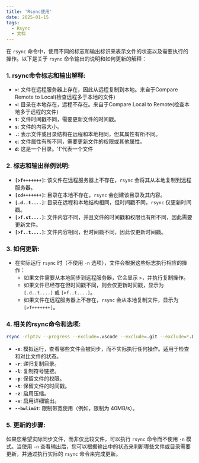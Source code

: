 ```yaml
---
title: 'Rsync使用'
date: 2025-01-15
tags:
  - Rsync
  - 文档
---
```


在 `rsync` 命令中，使用不同的标志和输出标识来表示文件的状态以及需要执行的操作。以下是关于 `rsync` 命令输出的说明和如何更新的解释：

### 1. **rsync命令标志和输出解释**:

- **`>`**: 文件在远程服务器上存在，因此从远程复制到本地。来自于Compare Remote to Local(检查远程多于本地的文件)
- **`<`**: 目录在本地存在，远程不存在。来自于Compare Local to Remote(检查本地多于远程的文件)
- **`t`**: 文件时间戳不同，需要更新文件的时间戳。
- **`s`**: 文件的内容大小。
- **`.`**: 表示文件或目录结构在远程和本地相同，但其属性有所不同。
- **`c`**: 文件属性有所不同，需要更新文件的权限或其他属性。
- **`d`**: 这是一个目录。'f'代表一个文件

  
### 2. **标志和输出样例说明**:

- **`[>f+++++++]`**: 该文件在远程服务器上不存在，`rsync` 会将其从本地复制到远程服务器。
- **`[cd+++++++]`**: 目录在本地不存在，`rsync` 会创建该目录及其内容。
- **`[.d..t....]`**: 目录在远程和本地结构相同，但时间戳不同，`rsync` 仅更新时间戳。
- **`[>f.st....]`**: 文件内容不同，并且文件的时间戳和权限也有所不同，因此需要更新文件。
- **`[>f..t....]`**: 文件内容相同，但时间戳不同，因此仅更新时间戳。

### 3. **如何更新**:

- 在实际运行 `rsync` 时（不使用 `-n` 选项），文件会根据这些标志执行相应的操作：
  - 如果文件需要从本地同步到远程服务器，它会显示 `>`，并执行复制操作。
  - 如果文件已经存在但时间戳不同，则会仅更新时间戳，显示为 `[.d..t....]` 或 `[>f..t....]`。
  - 如果文件在远程服务器上不存在，`rsync` 会从本地复制文件，显示为 `[>f+++++++]`。

### 4. **相关的rsync命令和选项**:

```bash
rsync -rlptzv --progress --exclude=.vscode --exclude=.git --exclude=*.DS_Store --exclude=*.vtk --exclude=*.safetensor --exclude=*.pvd --exclude=*.mat --exclude=*.vtu -ahH --bwlimit=40000000 --partial --out-format='[%t] [%i] (Last Modified: %M) (bytes: %-10l) %-100n' jiashhu@ws9:/home/jiashhu/HarmonicMapping/ /Users/liubocheng/Documents/2024/HamonicMap/
```

- **`-n`**: 模拟运行，查看哪些文件会被同步，而不实际执行任何操作。适用于检查和对比文件的状态。
- **`-r`**: 递归复制目录。
- **`-l`**: 复制符号链接。
- **`-p`**: 保留文件的权限。
- **`-t`**: 保留文件的时间戳。
- **`-z`**: 启用压缩。
- **`-v`**: 启用详细输出。
- **`--bwlimit`**: 限制带宽使用（例如，限制为 40MB/s）。

### 5. **更新的步骤**:

如果您希望实际同步文件，而非仅比较文件，可以执行 `rsync` 命令而不使用 `-n` 模式。当使用 `-n` 查看输出后，您可以根据输出中的状态来判断哪些文件或目录需要更新，并通过执行实际的 `rsync` 命令来完成更新。

